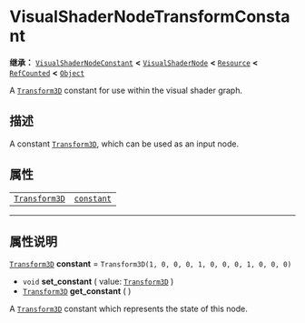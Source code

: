 <!-- ⚠ 请勿编辑本文件 ⚠ -->
<!-- 本文档使用脚本从 WeDot 引擎源码仓库生成。 -->
<!-- 生成脚本：https://github.com/WeDot-Engine/WeDot/tree/4.3/doc/tools/make_md.py； -->
<!-- 原文件：https://github.com/WeDot-Engine/WeDot/tree/4.3/doc/classes/VisualShaderNodeTransformConstant.xml。 -->

<div id="_class_visualshadernodetransformconstant"></div>

# VisualShaderNodeTransformConstant

**继承：** [`VisualShaderNodeConstant`](class_visualshadernodeconstant.md) **<** [`VisualShaderNode`](class_visualshadernode.md) **<** [`Resource`](class_resource.md) **<** [`RefCounted`](class_refcounted.md) **<** [`Object`](class_object.md)

A [`Transform3D`](class_transform3d.md) constant for use within the visual shader graph.

## 描述

A constant [`Transform3D`](class_transform3d.md), which can be used as an input node.

## 属性

|||
|:-:|:--|
| [`Transform3D`](class_transform3d.md) | [`constant`](class_visualshadernodetransformconstant.md#class_visualshadernodetransformconstant_property_constant) | ``Transform3D(1, 0, 0, 0, 1, 0, 0, 0, 1, 0, 0, 0)`` |

<!-- rst-class:: classref-section-separator -->

---

## 属性说明

<div id="_class_visualshadernodetransformconstant_property_constant"></div>

[`Transform3D`](class_transform3d.md) **constant** = ``Transform3D(1, 0, 0, 0, 1, 0, 0, 0, 1, 0, 0, 0)`` <div id="class_visualshadernodetransformconstant_property_constant"></div>

- `void` **set_constant** ( value: [`Transform3D`](class_transform3d.md) )
- [`Transform3D`](class_transform3d.md) **get_constant** ( )

A [`Transform3D`](class_transform3d.md) constant which represents the state of this node.

[^virtual]: 本方法通常需要用户覆盖才能生效。
[^const]: 本方法无副作用，不会修改该实例的任何成员变量。
[^vararg]: 本方法除了能接受在此处描述的参数外，还能够继续接受任意数量的参数。
[^constructor]: 本方法用于构造某个类型。
[^static]: 调用本方法无需实例，可直接使用类名进行调用。
[^operator]: 本方法描述的是使用本类型作为左操作数的有效运算符。
[^bitfield]: 这个值是由下列位标志构成位掩码的整数。
[^void]: 无返回值。
